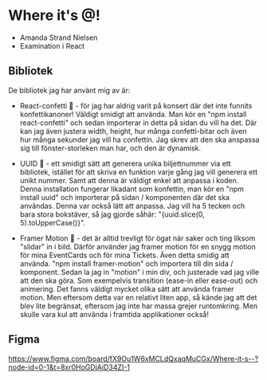 # Where it's @!

- Amanda Strand Nielsen
- Examination i React

## Bibliotek

De bibliotek jag har använt mig av är:

- React-confetti 🎉 - för jag har aldrig varit på konsert där det inte funnits konfettikanoner! Väldigt smidigt att använda. Man kör en "npm install react-confetti" och sedan importerar in detta på sidan du vill ha det. Där kan jag även justera width, height, hur många confetti-bitar och även hur många sekunder jag vill ha confettin. Jag skrev att den ska anspassa sig till fönster-storleken man har, och den är dynamisk.

- UUID 💯 - ett smidigt sätt att generera unika biljettnummer via ett bibliotek, istället för att skriva en funktion varje gång jag vill generera ett unikt nummer. Samt att denna är väldigt enkel att anpassa i koden. Denna installation fungerar likadant som konfettin, man kör en "npm install uuid" och importerar på sidan / komponenten där det ska användas. Denna var också lätt att anpassa. Jag vill ha 5 tecken och bara stora bokstäver, så jag gjorde såhär: "{uuid.slice(0, 5).toUpperCase()}".

- Framer Motion 🕺 - det är alltid trevligt för ögat när saker och ting liksom "slidar" in i bild. Därför använder jag framer motion för en snygg motion för mina EventCards och för mina Tickets. Även detta smidig att använda. "npm install framer-motion" och importera till din sida / komponent. Sedan la jag in "motion" i min div, och justerade vad jag ville att den ska göra. Som exempelvis transition (ease-in eller ease-out) och animering. Det fanns väldigt mycket olika sätt att använda framer motion. Men eftersom detta var en relativt liten app, så kände jag att det blev lite begränsat, eftersom jag inte har massa grejer runtomkring. Men skulle vara kul att använda i framtida applikationer också!

## Figma

https://www.figma.com/board/fX9Ou1W6xMCLdQxaqMuCGx/Where-it-s--?node-id=0-1&t=8xr0HoGDjAiD34ZI-1